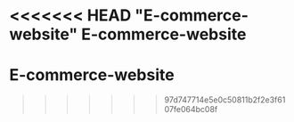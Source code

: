 <<<<<<< HEAD
"E-commerce-website" 
E-commerce-website
=======
# E-commerce-website
>>>>>>> 97d747714e5e0c50811b2f2e3f6107fe064bc08f
